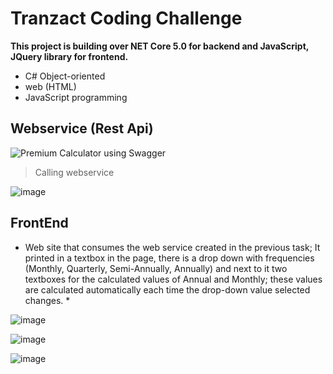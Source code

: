 # Tranzact Coding Challenge

**This project is building over NET Core 5.0 for backend and JavaScript, JQuery library for frontend.**

* C# Object-oriented
* web (HTML)
* JavaScript programming


## Webservice (Rest Api)

![Premium Calculator using Swagger](https://user-images.githubusercontent.com/3922089/120250060-6d298600-c242-11eb-823a-b2b47984242c.png)


> Calling webservice

![image](https://user-images.githubusercontent.com/3922089/120250647-87fcfa00-c244-11eb-9bf3-f731fe3bc59c.png)

## FrontEnd

* Web site that consumes the web service created in the previous task; It printed in a textbox in the page, there is a drop down with frequencies (Monthly, Quarterly, Semi-Annually, Annually) and next to it two textboxes for the calculated values of Annual and Monthly; these values are calculated automatically each time the drop-down value selected changes. *

![image](https://user-images.githubusercontent.com/3922089/120250790-048fd880-c245-11eb-951c-01137c9c09e9.png)

![image](https://user-images.githubusercontent.com/3922089/120250863-33a64a00-c245-11eb-9da9-d8c0cd9c10de.png)

![image](https://user-images.githubusercontent.com/3922089/120251028-ccd56080-c245-11eb-9656-8c628efe467a.png)

